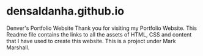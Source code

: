 # densaldanha.github.io
Denver's Portfolio Website
Thank you for visiting my Portfolio Website.
This Readme file contains the links to all the assets of HTML, CSS and content that I have used to create this website. This is a project under Mark Marshall.

